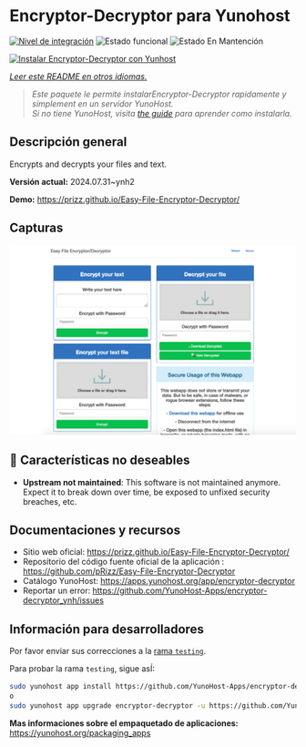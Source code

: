 <!--
Este archivo README esta generado automaticamente<https://github.com/YunoHost/apps/tree/master/tools/readme_generator>
No se debe editar a mano.
-->

# Encryptor-Decryptor para Yunohost

[![Nivel de integración](https://dash.yunohost.org/integration/encryptor-decryptor.svg)](https://ci-apps.yunohost.org/ci/apps/encryptor-decryptor/) ![Estado funcional](https://ci-apps.yunohost.org/ci/badges/encryptor-decryptor.status.svg) ![Estado En Mantención](https://ci-apps.yunohost.org/ci/badges/encryptor-decryptor.maintain.svg)

[![Instalar Encryptor-Decryptor con Yunhost](https://install-app.yunohost.org/install-with-yunohost.svg)](https://install-app.yunohost.org/?app=encryptor-decryptor)

*[Leer este README en otros idiomas.](./ALL_README.md)*

> *Este paquete le permite instalarEncryptor-Decryptor rapidamente y simplement en un servidor YunoHost.*  
> *Si no tiene YunoHost, visita [the guide](https://yunohost.org/install) para aprender como instalarla.*

## Descripción general

Encrypts and decrypts your files and text.

**Versión actual:** 2024.07.31~ynh2

**Demo:** <https://prizz.github.io/Easy-File-Encryptor-Decryptor/>

## Capturas

![Captura de Encryptor-Decryptor](./doc/screenshots/screenshot.png)

## :red_circle: Características no deseables

- **Upstream not maintained**: This software is not maintained anymore. Expect it to break down over time, be exposed to unfixed security breaches, etc.

## Documentaciones y recursos

- Sitio web oficial: <https://prizz.github.io/Easy-File-Encryptor-Decryptor/>
- Repositorio del código fuente oficial de la aplicación : <https://github.com/pRizz/Easy-File-Encryptor-Decryptor>
- Catálogo YunoHost: <https://apps.yunohost.org/app/encryptor-decryptor>
- Reportar un error: <https://github.com/YunoHost-Apps/encryptor-decryptor_ynh/issues>

## Información para desarrolladores

Por favor enviar sus correcciones a la [rama `testing`](https://github.com/YunoHost-Apps/encryptor-decryptor_ynh/tree/testing).

Para probar la rama `testing`, sigue asÍ:

```bash
sudo yunohost app install https://github.com/YunoHost-Apps/encryptor-decryptor_ynh/tree/testing --debug
o
sudo yunohost app upgrade encryptor-decryptor -u https://github.com/YunoHost-Apps/encryptor-decryptor_ynh/tree/testing --debug
```

**Mas informaciones sobre el empaquetado de aplicaciones:** <https://yunohost.org/packaging_apps>
